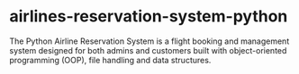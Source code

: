 # airlines-reservation-system-python
The Python Airline Reservation System is a flight booking and management system designed for both admins and customers built with object-oriented programming (OOP), file handling and data structures.  

